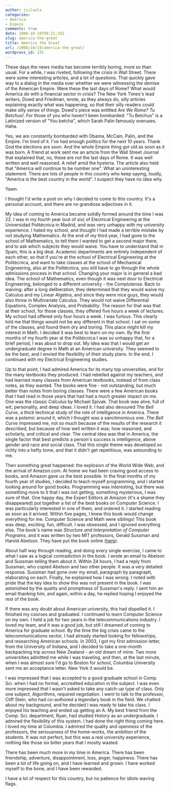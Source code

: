 ```yaml
---
author: jsilvela
categories:
- America
- Espein
comments: true
date: 2008-10-19T09:21:24Z
slug: america-the-great
title: America the Great
url: /2008/10/19/america-the-great/
wordpress_id: 235
---
```


These days the news media has become terribly boring, more so than usual. For a while, I was riveted, following the crisis in Wall Street. There were some interesting articles, and a lot of questions. That quickly gave way to a dialog in the media over whether we were witnessing the demise of the American Empire. Were these the last days of Rome? What would America do with a financial sector in crisis? The New York Times's lead writers, Dowd and Friedman, wrote, as they always do, silly articles explaining exactly what was happening, so that their silly readers could make silly sense of things. Dowd's piece was entitled _Are We Rome? Tu Betchus!_. For those of you who haven't been bombarded:  "Tu Betchus" is a Latinized version of "You betcha", which Sarah Palin famously overuses. Haha.

Yes,  we are constantly bombarded with Obama, McCain, Palin, and the Empire. I'm tired of it. I've had enough politics for the next 10 years. Thank God the elections are soon. And the whole Empire thing got old as soon as it was born. A friend at work sent me an article from the Wall Street Journal that explained that, no, these are not the last days of Rome. It was well written and well reasoned. A relief amid the hysteria.
The article also held that "America will continue to be number one". What an uninteresting statement. There are lots of people in this country who keep saying, loudly, "America is the best country in the world". I suspect they have no idea why.

Yawn.

I thought I'd write a post on why I decided to come to this country. It's a personal account, and there are no grandiose adjectives in it.

My idea of coming to America became solidly formed around the time I was 22. I was in my fourth year (out of six) of Electrical Engineering at the Universidad Politécnica in Madrid, and was very unhappy with my university experience. I hated my school, and thought I had made a terrible mistake by not studying Mathematics. At the end of my third year, I had gone to the school of Mathematics, to tell them I wanted to get a second major there, and to ask which subjects they would waive.
You have to understand that in Spain, this is a big deal. Academic departments are entirely independent of each other, so that if you're at the school of Electrical Engineering at the Politécnica, and want to take classes at the school of Mechanical Engineering, also at the Politécnica, you still have to go through the whole admissions process in that school. Changing your major is in general a bad idea. The school of Mathematics, even though it was next door to Electrical Engineering, belonged to a different university - the Complutense.
Back to waiving: after a long deliberation, they determined that they would waive my Calculus and my Linear Algebra, and since they were nice guys, they would also throw in Multivariate Calculus. They would not waive Differential Equations, Complex Analysis, and Probability. The reason for that was that at their school, for those classes, they offered five hours a week of lectures. My school had offered only four hours a week.
I was furious. This clearly told me that things would not be any different in that school. I sat on some of the classes, and found them dry and boring. This place might kill my interest in Math. I decided it was best to learn on my own.
By the first months of my fourth year at the Politécnica I was so unhappy that, for a brief period, I was about to drop out. My idea was that I would get an undergraduate degree in Math at an American university. They seemed to be the best, and I envied the flexibility of their study plans. In the end, I continued with my Electrical Engineering studies.

Up to that point, I had admired America for its many top universities, and for the many textbooks they produced. I had rebelled against my teachers, and had learned many classes from American textbooks,  instead of from class notes, as they wanted. The books were fine - not outstanding, but much better than notes from boring classes. There were a few American books that I had read in those years that had had a much greater impact on me. One was the classic _Calculus_ by Michael Spivak. That book was alive, full of wit, personality, and deep ideas. I loved it. I had also devoured _The Bell Curve_, a thick technical study of the role of intelligence in America. There was a polemic around it, which I thought was a sanctimonious one. _The Bell Curve_ impressed me, not so much because of the results of the research it described, but because of how well written it was; how reasoned, and scholarly, and critical and clear. The central idea was that in America, the single factor that best predicts a person's success is intelligence, above gender and race and social class. That this single theme was developed so richly into a hefty tome, and that it didn't get repetitious, was astounding to me.

Then something great happened: the explosion of the World Wide Web, and the arrival of Amazon.com. At home we had been craving good access to books, and Amazon gave us the best possible.
In the final months of my fourth year of studies, I decided to teach myself programming, and I started looking around for good books. Programming was interesting, but there was something more to it that I was not getting, something mysterious, I was sure of that. One happy day, the Expert Editors at Amazon (it's a shame they disappeared) put together a list of the best books on Computer Science. I was particularly interested in one of them, and ordered it. I started reading as soon as it arrived. Within five pages, I knew this book would change everything for me. Computer Science and Math were siblings! This book was deep, exciting, fun, difficult. I was obsessed, and I ignored everything else. The book's name was _Structure and Interpretation of Computer Programs_, and it was written by two MIT professors, Gerald Sussman and Harold Abelson. They have put the book online ([here](http://mitpress.mit.edu/sicp/full-text/book/book.html)).

About half way through reading, and doing every single exercise, I came to what I saw as a logical contradiction in the book. I wrote an email to Abelson and Sussman telling them about it. Within 24 hours, I had a reply from Sussman, who copied Abelson and two other people. It was a very detailed response. Sussman had gone over my email, paragraph by paragraph, elaborating on each. Finally, he explained how I was wrong. I noted with pride that the key idea to show this was not present in the book.
I was astonished by the quality and promptness of Sussman's reply. I sent him an email thanking him, and again, within a day, he replied hoping I enjoyed the rest of the book.

If there was any doubt about American university, this had dispelled it. I finished my courses and graduated. I continued to learn Computer Science on my own. I held a job for two years in the telecommunications industry. I loved my team, and it was a good job, but still I dreamed of coming to America for graduate school. By the time the big crisis came to the telecommunications sector, I had already started looking for fellowships, and researching American schools. In 2003, I got my first admission letter, from the University of Indiana, and I decided  to take a one-month backpacking trip across New Zealand - an old dream of mine. Two more universities admitted me while I was traveling, and then, at the last minute, when I was almost sure I'd go to Boston for school, Columbia University sent me an acceptance letter. New York it would be.

I was impressed that I was accepted to a good graduate school in Comp. Sci. when I had no formal, accredited education in the subject. I was even more impressed that I wasn't asked to take any catch-up type of class. Only one subject, Algorithms,  required negotiation. I went to talk to the professor, Cliff Stein, who had co-authored a legendary book in the field. We chatted about my background, and he decided I was ready to take his class. I enjoyed his teaching and ended up getting an A.
My best friend from the Comp. Sci. department, Ryan, had studied History as an undergraduate. I admired the flexibility of this system. I had done the right thing coming here.
I loved my time at Columbia. I admired the quality and openness of the professors, the seriousness of the home-works, the ambition of the students. It was not perfect, but this was a real university experience, nothing like those six bitter years that I mostly wasted.

There has been much more in my time in America. There has been friendship, adventure, disappointment, loss, anger, happiness. There has been a lot of life going on, and I have learned and grown. I have worked myself to the bone, and I have been rewarded.

I have a lot of respect for this country, but no patience for idiots waving flags.
